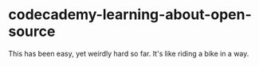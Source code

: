 # codecademy-learning-about-open-source

This has been easy, yet weirdly hard so far. It's like riding a bike in a way. 
